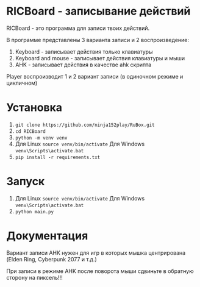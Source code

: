 RICBoard - записывание действий
==================================================

RICBoard - это программа для записи твоих действий.

В программе представлены 3 варианта записи и 2 воспроизведение:

1. Keyboard - записывает действия только клавиатуры
2. Keyboard and mouse - записывает действия клавиатуры и мыши
3. AHK - записывает действия в качестве ahk скрипта

Player воспроизводит 1 и 2 вариант записи (в одиночном режиме и цикличном)

Установка
=========

1. ```git clone https://github.com/ninja152play/RuBox.git```
2. ```cd RICBoard```
3. ```python -m venv venv```
4. Для Linux ```source venv/bin/activate``` Для Windows ```venv\Scripts\activate.bat```
5. ```pip install -r requirements.txt```

Запуск
======

1. Для Linux ```source venv/bin/activate``` Для Windows ```venv\Scripts\activate.bat```
2. ```python main.py```

Документация
============
Вариант записи AHK нужен для игр в которых мышка центрирована (Elden Ring, Cyberpunk 2077 и т.д.)

При записи в режиме AHK после поворота мыши сдвиньте в обратную сторону на пиксель!!!
